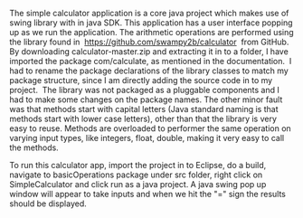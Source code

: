 

The simple calculator application is a core java project
which makes use of swing library with in java SDK. This application has a user
interface popping up as we run the application. The arithmetic operations are
performed using the library found in  https://github.com/swampy2b/calculator
 from GitHub. By downloading calculator-master.zip
and extracting it in to a folder, I have imported the package com/calculate, as
mentioned in the documentation.  I had to
rename the package declarations of the library classes to match my package
structure, since I am directly adding the source code in to my project.  The library was not packaged as a pluggable
components and I had to make some changes on the package names. The other minor
fault was that methods start with capital letters (Java standard naming is that
methods start with lower case letters), other than that the library is very
easy to reuse. Methods are overloaded to performer the same operation on
varying input types, like integers, float, double, making it very easy to call
the methods. 


To run this calculator app, import the project in to
Eclipse, do a build, navigate to basicOperations package under src folder,
right click on SimpleCalculator and click run as a java project. A java swing
pop up window will appear to take inputs and when we hit the "=" sign
the results should be displayed.



